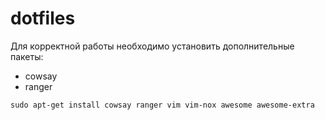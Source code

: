 # dotfiles

Для корректной работы необходимо установить дополнительные пакеты:
- cowsay
- ranger

`sudo apt-get install cowsay ranger vim vim-nox awesome awesome-extra`
